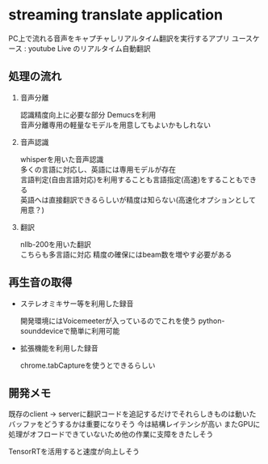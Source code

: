 # streaming translate application

PC上で流れる音声をキャプチャしリアルタイム翻訳を実行するアプリ
ユースケース : youtube Live のリアルタイム自動翻訳

## 処理の流れ

1. 音声分離

   認識精度向上に必要な部分 Demucsを利用\
   音声分離専用の軽量なモデルを用意してもよいかもしれない

2. 音声認識

   whisperを用いた音声認識\
   多くの言語に対応し、英語には専用モデルが存在\
   言語判定(自由言語対応)を利用することも言語指定(高速)をすることもできる\
   英語へは直接翻訳できるらしいが精度は知らない(高速化オプションとして用意？)

3. 翻訳

   nllb-200を用いた翻訳\
   こちらも多言語に対応 精度の確保にはbeam数を増やす必要がある

## 再生音の取得

- ステレオミキサー等を利用した録音

  開発環境にはVoicemeeterが入っているのでこれを使う
  python-sounddeviceで簡単に利用可能

- 拡張機能を利用した録音

  chrome.tabCaptureを使うとできるらしい

## 開発メモ

既存のclient -> serverに翻訳コードを追記するだけでそれらしきものは動いた
バッファをどうするかは重要になりそう 今は結構レイテンシが高い
またGPUに処理がオフロードできていないため他の作業に支障をきたしそう

TensorRTを活用すると速度が向上しそう
